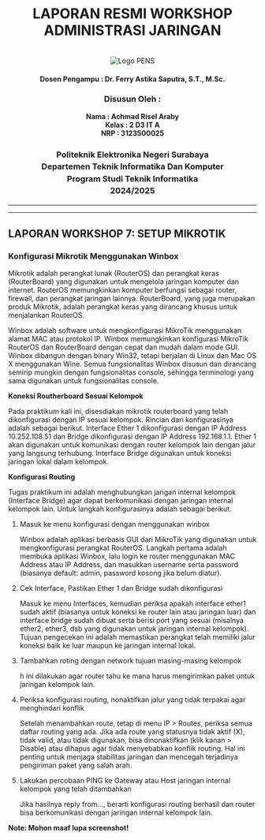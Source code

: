 <div align="center">
  <h1 style="text-align: center;font-weight: bold">LAPORAN RESMI WORKSHOP<br>ADMINISTRASI JARINGAN</h1>
</div>
<br />
<div align="center">
  <img src="https://upload.wikimedia.org/wikipedia/id/4/44/Logo_PENS.png" alt="Logo PENS">
  <h4 style="text-align: center;">Dosen Pengampu : Dr. Ferry Astika Saputra, S.T., M.Sc.</h4>
  <h3 style="text-align: center;">Disusun Oleh : </h3>
  <p style="text-align: center;">
    <strong>Nama : Achmad Risel Araby</strong><br>
    <strong>Kelas : 2 D3 IT A</strong><br>
    <strong>NRP : 3123500025</strong>
  </p>

<h3 style="text-align: center;line-height: 1.5">Politeknik Elektronika Negeri Surabaya<br>Departemen Teknik Informatika Dan Komputer<br>Program Studi Teknik Informatika<br>2024/2025</h3>
  <hr><hr>
</div>

## LAPORAN WORKSHOP 7: SETUP MIKROTIK

### Konfigurasi Mikrotik Menggunakan Winbox
Mikrotik adalah perangkat lunak (RouterOS) dan perangkat keras (RouterBoard) yang digunakan untuk mengelola jaringan komputer dan internet. RouterOS memungkinkan komputer berfungsi sebagai router, firewall, dan perangkat jaringan lainnya. RouterBoard, yang juga merupakan produk Mikrotik, adalah perangkat keras yang dirancang khusus untuk menjalankan RouterOS.

Winbox adalah software untuk mengkonfigurasi MikroTik menggunakan alamat MAC atau protokol IP. Winbox memungkinkan konfigurasi MikroTik RouterOS dan RouterBoard dengan cepat dan mudah dalam mode GUI. Winbox dibangun dengan binary Win32, tetapi berjalan di Linux dan Mac OS X menggunakan Wine. Semua fungsionalitas Winbox disusun dan dirancang semirip mungkin dengan fungsionalitas console, sehingga terminologi yang sama digunakan untuk fungsionalitas console.

**Koneksi Routherboard Sesuai Kelompok**

Pada praktikum kali ini, disesdiakan mikrotik routerboard yang telah dikonfigurasi dengan IP sesuai kelompok. Rincian dari konfigurasinya adalah sebagai berikut. Interface Ether 1 dikonfigurasi dengan IP Address 10.252.108.51 dan Bridge dikonfigurasi dengan IP Address 192.168.1.1. Ether 1 akan digunakan untuk komunikasi dengan router kelompok lain dengan jalur yang langsung terhubung. Interface Bridge digunakan untuk koneksi jaringan lokal dalam kelompok.

**Konfigurasi Routing**

Tugas praktikum ini adalah menghubungkan jarigan internal kelompok (Interface Bridge) agar dapat berkomunikasi dengan jaringan internal kelompok lain. Untuk langkah konfigurasinya adalah sebagai berikut.

1. Masuk ke menu konfigurasi dengan menggunakan winbox

    Winbox adalah aplikasi berbasis GUI dari MikroTik yang digunakan untuk mengkonfigurasi perangkat RouterOS. Langkah pertama adalah membuka aplikasi Winbox, lalu login ke router menggunakan MAC Address atau IP Address, dan masukkan username serta password (biasanya default: admin, password kosong jika belum diatur).

2. Cek Interface, Pastikan Ether 1 dan Bridge sudah dikonfigurasi

    Masuk ke menu Interfaces, kemudian periksa apakah interface ether1 sudah aktif (biasanya untuk koneksi ke router lain atau jaringan luar) dan interface bridge sudah dibuat serta berisi port yang sesuai (misalnya ether2, ether3, dsb yang digunakan untuk jaringan internal kelompok). Tujuan pengecekan ini adalah memastikan perangkat telah memiliki jalur koneksi baik ke luar maupun ke jaringan internal lokal.

3. Tambahkan roting dengan network tujuan masing-masing kelompok

    h ini dilakukan agar router tahu ke mana harus mengirimkan paket untuk jaringan kelompok lain.

4. Periksa konfigurasi routing, nonaktifkan jalur yang tidak terpakai agar menghindari konflik

    Setelah menambahkan route, tetap di menu IP > Routes, periksa semua daftar routing yang ada. Jika ada route yang statusnya tidak aktif (X), tidak valid, atau tidak digunakan, bisa dinonaktifkan (klik kanan > Disable) atau dihapus agar tidak menyebabkan konflik routing. Hal ini penting untuk menjaga stabilitas jaringan dan mencegah terjadinya pengiriman paket yang salah arah.

5. Lakukan percobaan PING ke Gateway atau Host jaringan internal kelompok yang telah ditambahkan

    Jika hasilnya reply from..., berarti konfigurasi routing berhasil dan router bisa berkomunikasi dengan jaringan internal kelompok lain.

**Note: Mohon maaf lupa screenshot!**